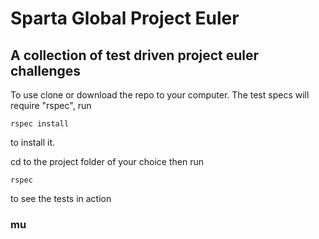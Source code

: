 # Sparta Global Project Euler
## A collection of test driven project euler challenges

To use clone or download the repo to your computer. The test specs will require "rspec", run

```
rspec install
```
to install it.

cd to the project folder of your choice then run

```
rspec
```
to see the tests in action
### mu
